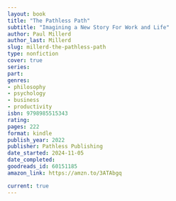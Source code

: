 ```yaml
---
layout: book
title: "The Pathless Path"
subtitle: "Imagining a New Story For Work and Life"
author: Paul Millerd
author_last: Millerd
slug: millerd-the-pathless-path
type: nonfiction
cover: true
series: 
part: 
genres:
- philosophy
- psychology
- business
- productivity
isbn: 9798985515343
rating: 
pages: 222
format: kindle
publish_year: 2022
publisher: Pathless Publishing
date_started: 2024-11-05
date_completed: 
goodreads_id: 60151185
amazon_link: https://amzn.to/3ATAbgq

current: true
---
```

